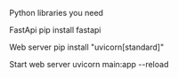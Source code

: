 Python libraries you need

FastApi
pip install fastapi

Web server
pip install "uvicorn[standard]"

Start web server
uvicorn main:app --reload
